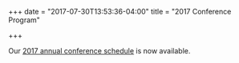 +++
date = "2017-07-30T13:53:36-04:00"
title = "2017 Conference Program"

+++

Our <a href="http://prd.sshaconference.org/schedule" target="_blank">2017 annual conference schedule</a> is now available.
